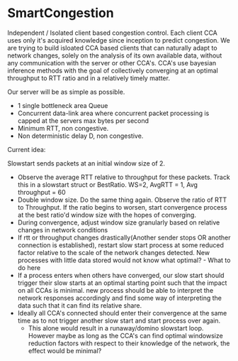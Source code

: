 # SmartCongestion
Independent / Isolated client based congestion control. Each client CCA uses only it's acquired knowledge since inception to predict congestion. We are trying to build isloated CCA based clients that can naturally adapt to network changes, solely on the analysis of its own available data, without any communication with the server or other CCA's. CCA's use bayesian inference methods with the goal of collectively converging at an optimal throughput to RTT ratio and in a relatively timely matter. 

Our server will be as simple as possible. 

- 1 single bottleneck area Queue
- Concurrent data-link area where concurrent packet processing is capped at the servers max bytes per second
- Minimum RTT, non congestive.
- Non deterministic delay D, non congestive.

Current idea:

Slowstart sends packets at an initial window size of 2.
  - Observe the average RTT relative to throughput for these packets. Track this in a slowstart struct or BestRatio. WS=2, AvgRTT = 1, Avg throughput = 60
  - Double window size. Do the same thing again. Observe the ratio of RTT to Throughput. If the ratio begins to worsen, start convergence process at the best ratio'd window size
    with the hopes of converging.
  - During convergence, adjust window size granularly based on relative changes in network conditions
  - If rtt or throughput changes drastically(Another sender stops OR another connection is established), restart slow start process at some reduced factor relative to the scale of the network changes detected. New processes with little data stored would not know what optimal? - What to do here
  - If a process enters when others have converged, our slow start should trigger their slow starts at an optimal starting point such that the impact on all CCAs is minimal. new process should be able to interpret the network responses accordingly and find some way of interpreting the data such that it can find its relative share.
  - Ideally all CCA's connected should enter their convergence at the same time as to not trigger another slow start and start process over again.
    - This alone would result in a runaway/domino slowstart loop. However maybe as long as the CCA's can find optimal windowsize reduction factors with respect to their knowledge of the network, the effect would be minimal? 
